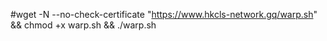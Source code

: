 #wget -N --no-check-certificate "https://www.hkcls-network.gq/warp.sh" && chmod +x warp.sh && ./warp.sh
